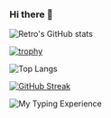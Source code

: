 ### Hi there 👋

![Retro's GitHub stats](https://github-readme-stats.vercel.app/api?username=retrogeek46&show_icons=true&theme=dark)

[![trophy](https://github-profile-trophy.vercel.app/?username=retrogeek46&theme=onedark)](https://github.com/ryo-ma/github-profile-trophy)

![Top Langs](https://github-readme-stats.vercel.app/api/top-langs/?username=retrogeek46&theme=dark)

<!-- ![willianrod's wakatime stats](https://github-readme-stats.vercel.app/api/wakatime?username=retrogeek46&theme=dark) -->

[![GitHub Streak](https://github-readme-streak-stats.herokuapp.com/?user=retrogeek46&theme=dark)](https://git.io/streak-stats)

![My Typing Experience](https://data.typeracer.com/misc/badge?user=retrogeek46)

<!--
**retrogeek46/retrogeek46** is a ✨ _special_ ✨ repository because its `README.md` (this file) appears on your GitHub profile.

Here are some ideas to get you started:

- 🔭 I’m currently working on ...
- 🌱 I’m currently learning ...
- 👯 I’m looking to collaborate on ...
- 🤔 I’m looking for help with ...
- 💬 Ask me about ...
- 📫 How to reach me: ...
- 😄 Pronouns: ...
- ⚡ Fun fact: ...
-->
